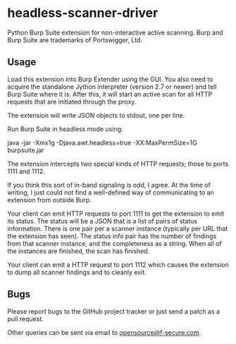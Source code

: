 headless-scanner-driver
=======================

Python Burp Suite extension for non-interactive active scanning.
Burp and Burp Suite are trademarks of Portswigger, Ltd.

Usage
-----

Load this extension into Burp Extender using the GUI. You also need to
acquire the standalone Jython interpreter (version 2.7 or newer) and
tell Burp Suite where it is. After this, it will start an active scan
for all HTTP requests that are initiated through the proxy.

The extension will write JSON objects to stdout, one per line.

Run Burp Suite in headless mode using:

java -jar -Xmx1g -Djava.awt.headless=true -XX:MaxPermSize=1G burpsuite.jar

The extension intercepts two special kinds of HTTP requests; those to
ports 1111 and 1112.

If you think this sort of in-band signaling is odd, I agree. At the
time of writing, I just could not find a well-defined way of
communicating to an extension from outside Burp.

Your client can emit HTTP requests to port 1111 to get the extension
to emit its status. The status will be a JSON that is a list of pairs
of status information. There is one pair per a scanner instance
(typically per URL that the extension has seen). The status info pair
has the number of findings from that scanner instance, and the
completeness as a string. When all of the instances are finished, the
scan has finished.

Your client can emit a HTTP request to port 1112 which causes the
extension to dump all scanner findings and to cleanly exit.

Bugs
----

Please report bugs to the GitHub project tracker or just send a patch
as a pull request.

Other queries can be sent via email to opensource@f-secure.com.
